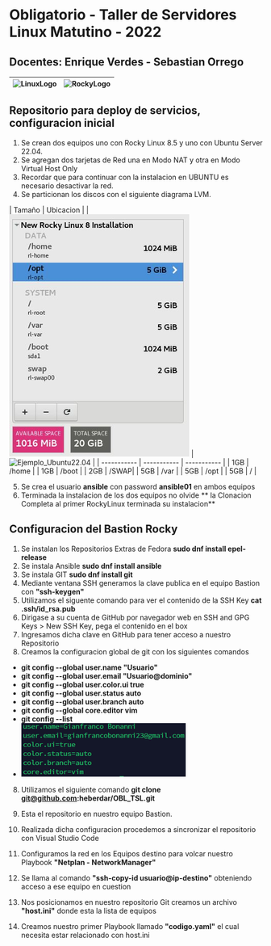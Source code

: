 # Obligatorio - Taller de Servidores Linux Matutino - 2022
## Docentes: Enrique Verdes - Sebastian Orrego
| ![LinuxLogo](https://github.com/heberdar/TSL/blob/main/images/Linux_logo.jpg) | ![RockyLogo](https://github.com/heberdar/TSL/blob/main/images/rocky-linux.jpg) |
| ----------- | ----------- |
## Repositorio para deploy de servicios, configuracion inicial

1. Se crean dos equipos uno con Rocky Linux 8.5 y uno con Ubuntu Server 22.04.
2. Se agregan dos tarjetas de Red una en Modo NAT y otra en Modo Virtual Host Only
3. Recordar que para continuar con la instalacion en UBUNTU es necesario desactivar la red.
4. Se particionan los discos con el siguiente diagrama LVM.

| Tamaño | Ubicacion | |![Ejemplo_Rocky8.5](https://github.com/heberdar/OBL_TSL/blob/main/images/rocky8_LVM.JPG) | ![Ejemplo_Ubuntu22.04](image.jpg) |
| ----------- | ----------- | ----------- |
| 1GB | /home |
| 1GB | /boot |
| 2GB | /SWAP|
| 5GB | /var |
| 5GB | /opt |
| 5GB | /    |
 
5. Se crea el usuario **ansible** con password **ansible01** en ambos equipos
6. Terminada la instalacion de los dos equipos no olvide ** la Clonacion Completa al primer RockyLinux terminada su instalacion**

## Configuracion del Bastion Rocky

1. Se instalan los Repositorios Extras de Fedora **sudo dnf install epel-release**
2. Se instala Ansible **sudo dnf install ansible**
3. Se instala GIT **sudo dnf install git**
3. Mediante ventana SSH generamos la clave publica en el equipo Bastion con **"ssh-keygen"**
4. Utilizamos el siguente comando para ver el contenido de la SSH Key **cat .ssh/id_rsa.pub**
5. Dirigase a su cuenta de GitHub por navegador web en SSH and GPG Keys > New SSH Key, pega el contenido en el box
6. Ingresamos dicha clave en GitHub para tener acceso a nuestro Repositorio
7. Creamos la configuracion global de git con los siguientes comandos

- **git config --global user.name "Usuario"**
- **git config --global user.email "Usuario@dominio"**
- **git config --global user.color.ui true**
- **git config --global user.status auto**
- **git config --global user.branch auto**
- **git config --global core.editor vim**
- **git config --list**
- ![ConfigGit](https://github.com/heberdar/OBL_TSL/blob/main/images/Configuraciones.png)
8. Utilizamos el siguiente comando **git clone git@github.com:heberdar/OBL_TSL.git**
9. Esta el repositorio en nuestro equipo Bastion.


10. Realizada dicha configuracion procedemos a sincronizar el repositorio con Visual Studio Code
11. Configuramos la red en los Equipos destino para volcar nuestro Playbook **"Netplan - NetworkManager"**
12. Se llama al comando **"ssh-copy-id usuario@ip-destino"** obteniendo acceso a ese equipo en cuestion
13. Nos posicionamos en nuestro repositorio Git creamos un archivo **"host.ini"** donde esta la lista de equipos
15. Creamos nuestro primer Playbook llamado **"codigo.yaml"** el cual necesita estar relacionado con host.ini
